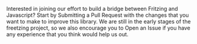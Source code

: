 Interested in joining our effort to build a bridge between Fritzing and Javascript? Start by Submitting a Pull Request with the changes that you want to make to improve this library. We are still in the early stages of the freetzing project, so we also encourage you to Open an Issue if you have any experience that you think would help us out.
